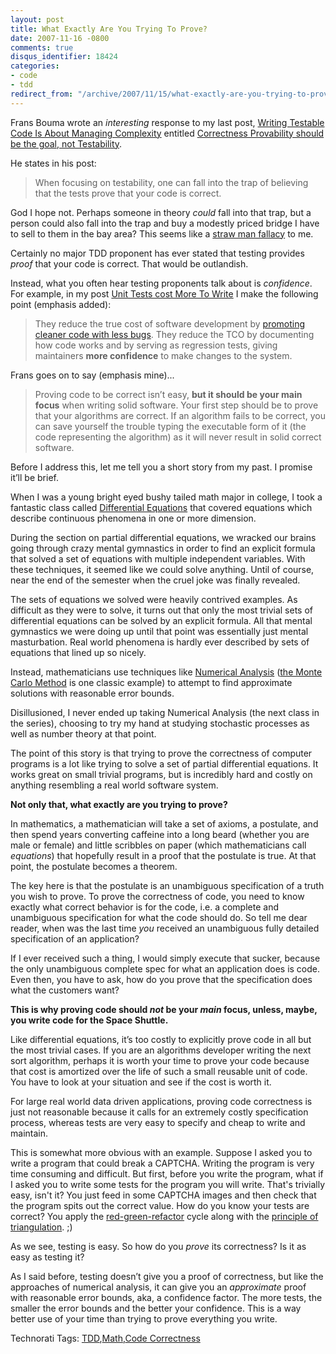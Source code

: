 ```yaml
---
layout: post
title: What Exactly Are You Trying To Prove?
date: 2007-11-16 -0800
comments: true
disqus_identifier: 18424
categories:
- code
- tdd
redirect_from: "/archive/2007/11/15/what-exactly-are-you-trying-to-prove.aspx/"
---
```


Frans Bouma wrote an *interesting* response to my last post, [Writing
Testable Code Is About Managing
Complexity](http://haacked.com/archive/2007/11/14/writing-testable-code-is-about-managing-complexity.aspx "My Last Post")
entitled [Correctness Provability should be the goal, not
Testability](http://weblogs.asp.net/fbouma/archive/2007/11/14/correctness-provability-should-be-the-goal-not-testability.aspx "Frans talks about code correctness provability").

He states in his post:

> When focusing on testability, one can fall into the trap of believing
> that the tests prove that your code is correct.

God I hope not. Perhaps someone in theory *could* fall into that trap,
but a person could also fall into the trap and buy a modestly priced
bridge I have to sell to them in the bay area? This seems like a [straw
man
fallacy](http://en.wikipedia.org/wiki/Straw_man "Straw Man on Wikipedia")
to me.

Certainly no major TDD proponent has ever stated that testing provides
*proof* that your code is correct. That would be outlandish.

Instead, what you often hear testing proponents talk about is
*confidence*. For example, in my post [Unit Tests cost More To
Write](http://haacked.com/archive/2005/12/06/unit-tests-cost-more-to-write.aspx "Unit tests do cost more to write")
I make the following point (emphasis added):

> They reduce the true cost of software development by [promoting
> cleaner code with less
> bugs](http://haacked.com/archive/2004/12/06/unit-testing-benefits.aspx "Benefits of TDD").
> They reduce the TCO by documenting how code works and by serving as
> regression tests, giving maintainers **more confidence** to make
> changes to the system.

Frans goes on to say (emphasis mine)...

> Proving code to be correct isn’t easy, **but it should be your main
> focus** when writing solid software. Your first step should be to
> prove that your algorithms are correct. If an algorithm fails to be
> correct, you can save yourself the trouble typing the executable form
> of it (the code representing the algorithm) as it will never result in
> solid correct software.

Before I address this, let me tell you a short story from my past. I
promise it’ll be brief.

When I was a young bright eyed bushy tailed math major in college, I
took a fantastic class called [Differential
Equations](http://en.wikipedia.org/wiki/Differential_equation "Differential Equations on Wikipedia")
that covered equations which describe continuous phenomena in one or
more dimension.

During the section on partial differential equations, we wracked our
brains going through crazy mental gymnastics in order to find an
explicit formula that solved a set of equations with multiple
independent variables. With these techniques, it seemed like we could
solve anything. Until of course, near the end of the semester when the
cruel joke was finally revealed.

The sets of equations we solved were heavily contrived examples. As
difficult as they were to solve, it turns out that only the most trivial
sets of differential equations can be solved by an explicit formula. All
that mental gymnastics we were doing up until that point was essentially
just mental masturbation. Real world phenomena is hardly ever described
by sets of equations that lined up so nicely.

Instead, mathematicians use techniques like [Numerical
Analysis](http://en.wikipedia.org/wiki/Numerical_methods "Numerical Analysis")
([the Monte Carlo
Method](http://en.wikipedia.org/wiki/Monte_Carlo_method "Monte Carlo Method on Wikipedia")
is one classic example) to attempt to find approximate solutions with
reasonable error bounds.

Disillusioned, I never ended up taking Numerical Analysis (the next
class in the series), choosing to try my hand at studying stochastic
processes as well as number theory at that point.

The point of this story is that trying to prove the correctness of
computer programs is a lot like trying to solve a set of partial
differential equations. It works great on small trivial programs, but is
incredibly hard and costly on anything resembling a real world software
system.

**Not only that, what exactly are you trying to prove?**

In mathematics, a mathematician will take a set of axioms, a postulate,
and then spend years converting caffeine into a long beard (whether you
are male or female) and little scribbles on paper (which mathematicians
call *equations*) that hopefully result in a proof that the postulate is
true. At that point, the postulate becomes a theorem.

The key here is that the postulate is an unambiguous specification of a
truth you wish to prove. To prove the correctness of code, you need to
know exactly what correct behavior is for the code, i.e. a complete and
unambiguous specification for what the code should do. So tell me dear
reader, when was the last time *you* received an unambiguous fully
detailed specification of an application?

If I ever received such a thing, I would simply execute that sucker,
because the only unambiguous complete spec for what an application does
is code. Even then, you have to ask, how do you prove that the
specification does what the customers want?

**This is why proving code should *not* be your *main* focus, unless,
maybe, you write code for the Space Shuttle.**

Like differential equations, it’s too costly to explicitly prove code in
all but the most trivial cases. If you are an algorithms developer
writing the next sort algorithm, perhaps it is worth your time to prove
your code because that cost is amortized over the life of such a small
reusable unit of code. You have to look at your situation and see if the
cost is worth it.

For large real world data driven applications, proving code correctness
is just not reasonable because it calls for an extremely costly
specification process, whereas tests are very easy to specify and cheap
to write and maintain.

This is somewhat more obvious with an example. Suppose I asked you to
write a program that could break a CAPTCHA. Writing the program is very
time consuming and difficult. But first, before you write the program,
what if I asked you to write some tests for the program you will write.
That's trivially easy, isn't it? You just feed in some CAPTCHA images
and then check that the program spits out the correct value. How do you
know your tests are correct? You apply the
[red-green-refactor](http://codebetter.com/blogs/scott.bellware/archive/2005/11/22/134954.aspx "Red-Green-Refactor")
cycle along with the [principle of
triangulation](http://haacked.com/archive/2007/03/12/who-tests-the-tests.aspx "Who Tests the tests").
;)

As we see, testing is easy. So how do you *prove* its correctness? Is it
as easy as testing it?

As I said before, testing doesn’t give you a proof of correctness, but
like the approaches of numerical analysis, it can give you an
*approximate* proof with reasonable error bounds, aka, a confidence
factor. The more tests, the smaller the error bounds and the better your
confidence. This is a way better use of your time than trying to prove
everything you write.

Technorati Tags:
[TDD](http://technorati.com/tags/TDD),[Math](http://technorati.com/tags/Math),[Code
Correctness](http://technorati.com/tags/Code%20Correctness)

